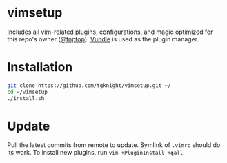 # vimsetup
Includes all vim-related plugins, configurations, and magic optimized for this repo's owner ([@tnptop](https://github.com/tnptop)).
[Vundle](https://github.com/VundleVim/Vundle.vim) is used as the plugin manager.
# Installation
```bash
git clone https://github.com/tgknight/vimsetup.git ~/
cd ~/vimsetup
./install.sh
```
# Update
Pull the latest commits from remote to update. Symlink of `.vimrc` should do its work.
To install new plugins, run `vim +PluginInstall +qall`.
